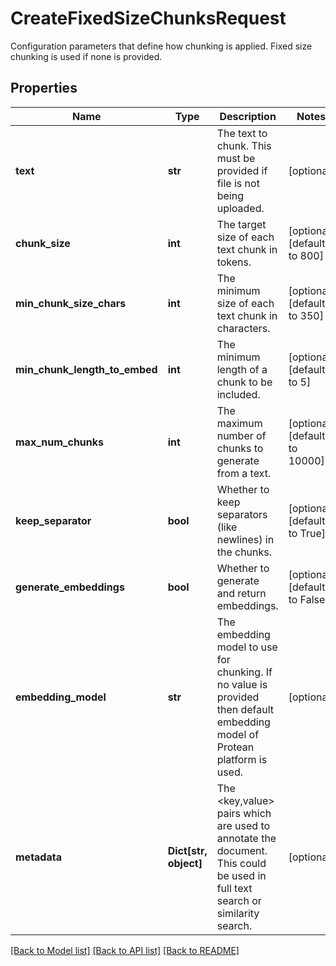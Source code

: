 # CreateFixedSizeChunksRequest

Configuration parameters that define how chunking is applied. Fixed size chunking is used if none is provided.

## Properties

Name | Type | Description | Notes
------------ | ------------- | ------------- | -------------
**text** | **str** | The text to chunk. This must be provided if file is not being uploaded. | [optional] 
**chunk_size** | **int** | The target size of each text chunk in tokens. | [optional] [default to 800]
**min_chunk_size_chars** | **int** | The minimum size of each text chunk in characters. | [optional] [default to 350]
**min_chunk_length_to_embed** | **int** | The minimum length of a chunk to be included. | [optional] [default to 5]
**max_num_chunks** | **int** | The maximum number of chunks to generate from a text. | [optional] [default to 10000]
**keep_separator** | **bool** | Whether to keep separators (like newlines) in the chunks. | [optional] [default to True]
**generate_embeddings** | **bool** | Whether to generate and return embeddings. | [optional] [default to False]
**embedding_model** | **str** | The embedding model to use for chunking. If no value is provided then default embedding model of Protean platform is used. | [optional] 
**metadata** | **Dict[str, object]** | The &lt;key,value&gt; pairs which are used to annotate the document. This could be used in full text search or similarity search. | [optional] 

[[Back to Model list]](../README.md#documentation-for-models) [[Back to API list]](../README.md#documentation-for-api-endpoints) [[Back to README]](../README.md)


